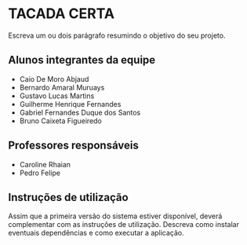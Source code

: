 # TACADA CERTA

Escreva um ou dois parágrafo resumindo o objetivo do seu projeto.

## Alunos integrantes da equipe

* Caio De Moro Abjaud
* Bernardo Amaral Muruays
* Gustavo Lucas Martins
* Guilherme Henrique Fernandes
* Gabriel Fernandes Duque dos Santos
* Bruno Caixeta Figueiredo

## Professores responsáveis

* Caroline Rhaian 
* Pedro Felipe

## Instruções de utilização

Assim que a primeira versão do sistema estiver disponível, deverá complementar com as instruções de utilização. Descreva como instalar eventuais dependências e como executar a aplicação.
